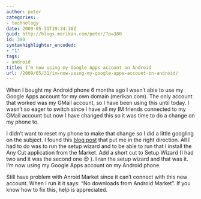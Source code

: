 ```yaml
---
author: peter
categories:
- technology
date: 2009-05-31T19:34:30Z
guid: http://blogs.merikan.com/peter/?p=380
id: 380
syntaxhighlighter_encoded:
- "1"
tags:
- android
title: I’m now using my Google Apps account on Android
url: /2009/05/31/im-now-using-my-google-apps-account-on-android/
---
```


When I bought my Android phone 6 months ago I wasn’t able to use my Google Apps account for my own domain (merikan.com). The only account that worked was my GMail account, so I have been using this until today. I wasn’t so eager to switch since i have all my IM friends connected to my GMail account but now I have changed this so it was time to do a change on my phone to.

I didn’t want to reset my phone to make that change so I did a little googling on the subject. I found this [blog post](http://www.miketec.org/serendipity/archives/10-Android-and-Google-Apps.html) that put me in the right direction. All I had to do was to run the setup wizard and to be able to run that I install the Any Cut application from the Market. Add a short cut to Setup Wizard (I had two and it was the second one 😉 ). I ran the setup wizard and that was it. I’m now using my Google Apps account on my Android phone.

Still have problem with Anroid Market since it can’t connect with this new account. When I run it it says: “No downloads from Android Market”. If you know how to fix this, help is appreciated.
